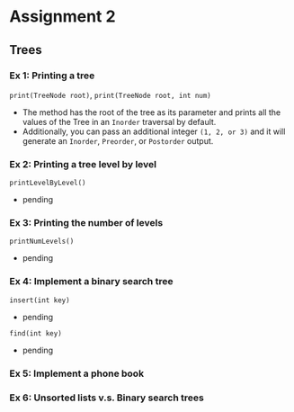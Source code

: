 # Assignment 2

## Trees

### Ex 1: Printing a tree
`print(TreeNode root)`, `print(TreeNode root, int num)`
- The method has the root of the tree as its parameter and prints all the values of the Tree in an `Inorder` traversal by default. 
- Additionally, you can pass an additional integer `(1, 2, or 3)` and it will generate an `Inorder`, `Preorder`, or `Postorder` output.

### Ex 2: Printing a tree level by level 
`printLevelByLevel()`
- pending

### Ex 3: Printing the number of levels
`printNumLevels()`
- pending

### Ex 4: Implement a binary search tree
`insert(int key)`
- pending

`find(int key)`
- pending

### Ex 5: Implement a phone book

### Ex 6: Unsorted lists v.s. Binary search trees
